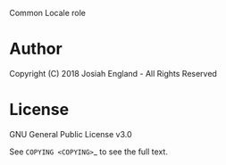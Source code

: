 Common Locale role


Author
======

Copyright (C) 2018 Josiah England - All Rights Reserved

License
=======

GNU General Public License v3.0

See `COPYING <COPYING>`_ to see the full text.
